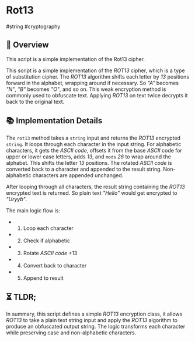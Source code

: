 Rot13
===

#string #cryptography

## 📑 Overview

This script is a simple implementation of the Rot13 cipher.

This script is a simple implementation of the _ROT13_ cipher, which is a type of substitution cipher.
The _ROT13_ algorithm shifts each letter by _13_ positions forward in the alphabet, wrapping around if necessary.
So _"A"_ becomes _"N"_, _"B"_ becomes _"O"_, and so on. This weak encryption method is commonly used to obfuscate text. Applying _ROT13_ on text twice decrypts it back to the original text.

## 📚 Implementation Details

The `rot13` method takes a `string` input and returns the _ROT13_ encrypted `string`. It loops through each character in the input string. For alphabetic characters, it gets the _ASCII code_, offsets it from the base _ASCII_ code for upper or lower case letters, adds _13_, and `mods` _26_ to wrap around the alphabet. This shifts the letter _13_ positions. The rotated _ASCII code_ is converted back to a character and appended to the result string. Non-alphabetic characters are appended unchanged.

After looping through all characters, the result string containing the _ROT13_ encrypted text is returned. So plain text _"Hello"_ would get encrypted to _"Uryyb"_.

The main logic flow is:

- 1. Loop each character
- 2. Check if alphabetic
- 3. Rotate _ASCII code_ +13
- 4. Convert back to character
- 5. Append to result

## ⏳ TLDR;

In summary, this script defines a simple _ROT13_ encryption class, it allows _ROT13_ to take a plain text string input and apply the _ROT13_ algorithm to produce an obfuscated output string. The logic transforms each character while preserving case and non-alphabetic characters.
